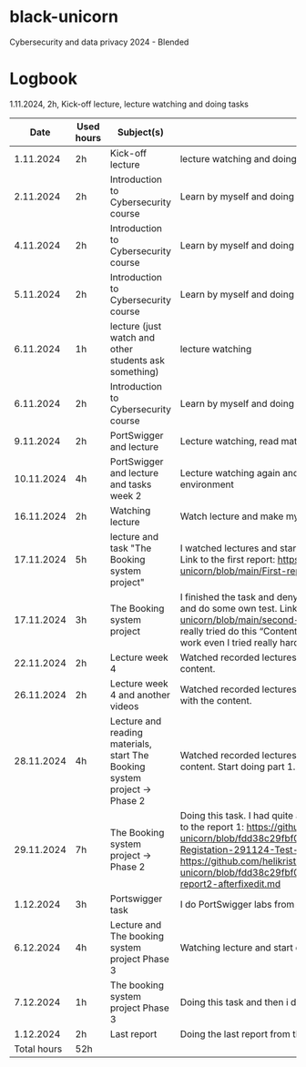 # black-unicorn
Cybersecurity and data privacy 2024 -  Blended

# Logbook
1.11.2024, 2h, Kick-off lecture, lecture watching and doing tasks

| Date  | Used hours | Subject(s)  | Output |
| ------------- | ------------- |------------- | ------------- |
| 1.11.2024  | 2h | Kick-off lecture  | lecture watching and doing tasks |
| 2.11.2024  | 2h | Introduction to Cybersecurity course  | Learn by myself and doing task |
| 4.11.2024  | 2h | Introduction to Cybersecurity course  | Learn by myself and doing task |
| 5.11.2024  | 2h | Introduction to Cybersecurity course  | Learn by myself and doing task |
| 6.11.2024  | 1h | lecture (just watch and other students ask something)  | lecture watching |
| 6.11.2024  | 2h | Introduction to Cybersecurity course  | Learn by myself and doing task |
| 9.11.2024  | 2h |  PortSwigger and lecture | Lecture watching, read materilas and familiriazed myself with the materials |
| 10.11.2024  | 4h |  PortSwigger and lecture and tasks week 2 | Lecture watching again and doing task Introduction to the portswigger environment |
| 16.11.2024  | 2h | Watching lecture| Watch lecture and make myself a little bit more comfy with  ZAP |
| 17.11.2024  | 5h | lecture and task "The Booking system project"  | I watched lectures and start to do the task called "The Booking system project"  Link to the first report: https://github.com/helikristae/black-unicorn/blob/main/First-report-Heli1.md |
| 17.11.2024  | 3h | The Booking system project   | I finished the task and deny this "Application Error Disclosure" and watch videos and do some own test. Link to second report:https://github.com/helikristae/black-unicorn/blob/main/second-report.md I do this; Application Error Disclosure. And I really tried do this “Content Security Policy (CSP) Header Not Set” but it doesn’t work even I tried really hard to solve it. |
| 22.11.2024  | 2h |  Lecture week 4| Watched recorded lectures, read materials, and familiarized myself with the content.|
| 26.11.2024  | 2h |  Lecture week 4 and another videos | Watched recorded lectures and videos, read materials, and familiarized myself with the content. |
| 28.11.2024  | 4h |  Lecture and reading materials, start The Booking system project → Phase 2  |Watched recorded lectures, read materials, and familiarized myself with the content. Start doing part 1.|
| 29.11.2024  | 7h |  The Booking system project → Phase 2 | Doing this task. I had quite a few challenges, but it seems to be working now. Link to the report 1: https://github.com/helikristae/black-unicorn/blob/fdd38c29fbf0859cc736c256de964d5e82a190ba/Index-Login-Registation-291124-Test-1.md And link to the report 2: https://github.com/helikristae/black-unicorn/blob/fdd38c29fbf0859cc736c256de964d5e82a190ba/bookinsystem2-report2-afterfixedit.md|
| 1.12.2024  | 3h |  Portswigger task |I do PortSwigger labs from SQL, access ontrol and authentication |
| 6.12.2024  | 4h |  Lecture and The booking system project Phase 3 | Watching lecture and start doing The booking system project Phase 3 |
| 7.12.2024  | 1h |  The booking system project Phase 3  | Doing this task and then i decide i am too tired and I don't have time to do this|
| 1.12.2024  | 2h |  Last report | Doing the last report from this course|
| Total hours| 52h |   |   |

